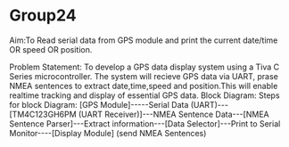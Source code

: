 # Group24

Aim:To Read serial data from GPS module and print the current date/time OR speed OR position.

Problem Statement: To develop a GPS data display system using a Tiva C Series microcontroller. The system will recieve GPS data via UART, prase NMEA sentences to extract date,time,speed and position.This will enable realtime tracking and display of essential GPS data.
Block Diagram:
Steps for block Diagram:
[GPS Module]-----Serial Data (UART)---[TM4C123GH6PM (UART Receiver)]---NMEA Sentence Data---[NMEA Sentence Parser]---Extract information---[Data Selector]---Print to Serial Monitor----[Display Module]
(send NMEA Sentences)
